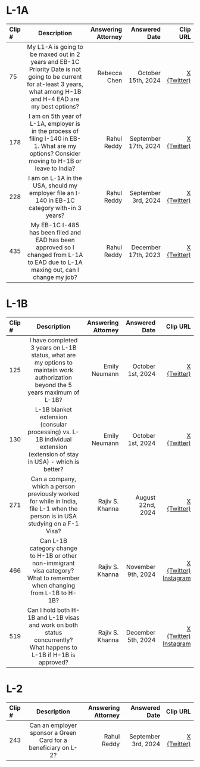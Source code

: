 # L-1A
| Clip # | Description | Answering Attorney | Answered Date | Clip URL |
|:------|:------:|------:|------:|------:|
| 75 | My L1-A is going to be maxed out in 2 years and EB-1C Priority Date is not going to be current for at-least 3 years, what among H-1B and H-4 EAD are my best options? | Rebecca Chen | October 15th, 2024 | [X (Twitter)](https://x.com/immifaq/status/1856131796942958703) |
| 178 | I am on 5th year of L-1A, employer is in the process of filing I-140 in EB-1. What are my options? Consider moving to H-1B or leave to India? | Rahul Reddy | September 17th, 2024 | [X (Twitter)](https://x.com/immifaq/status/1856925628181758027) |
| 228 | I am on L-1A in the USA, should my employer file an I-140 in EB-1C category with-in 3 years? | Rahul Reddy | September 3rd, 2024 | [X (Twitter)](https://x.com/immifaq/status/1857670202139324443) |
| 435 | My EB-1C I-485 has been filed and EAD has been approved so I changed from L-1A to EAD due to L-1A maxing out, can I change my job? | Rahul Reddy | December 17th, 2023 | [X (Twitter)](https://x.com/immifaq/status/1858755700043702352) |

# L-1B
| Clip # | Description | Answering Attorney | Answered Date | Clip URL |
|:------|:------:|------:|------:|------:|
| 125 | I have completed 3 years on L-1B status, what are my options to maintain work authorization beyond the 5 years maximum of L-1B? | Emily Neumann | October 1st, 2024 | [X (Twitter)](https://x.com/immifaq/status/1856497771991204266) |
| 130 | L-1B blanket extension (consular processing) vs. L-1B individual extension (extension of stay in USA) - which is better? | Emily Neumann | October 1st, 2024 | [X (Twitter)](https://x.com/immifaq/status/1856508333592555539) |
| 271 | Can a company, which a person previously worked for while in India, file L-1 when the person is in USA studying on a F-1 Visa? | Rajiv S. Khanna | August 22nd, 2024 | [X (Twitter)](https://x.com/immifaq/status/1857844231932411911) |
| 466 | Can L-1B category change to H-1B or other non-immigrant visa category? What to remember when changing from L-1B to H-1B? | Rajiv S. Khanna | November 9th, 2024 | [X (Twitter)](https://x.com/immifaq/status/1860894172791640530) [Instagram](https://www.instagram.com/p/DCx4OhtCuyD/) |
| 519 | Can I hold both H-1B and L-1B visas and work on both status concurrently? What happens to L-1B if H-1B is approved? | Rajiv S. Khanna | December 5th, 2024 | [X (Twitter)](https://x.com/immifaq/status/1868499261182050658) [Instagram](https://www.instagram.com/p/DDn81ziiqgL/) |

# L-2
| Clip # | Description | Answering Attorney | Answered Date | Clip URL |
|:------|:------:|------:|------:|------:|
| 243 | Can an employer sponsor a Green Card for a beneficiary on L-2? | Rahul Reddy | September 3rd, 2024 | [X (Twitter)](https://x.com/immifaq/status/1857676700579963124) |